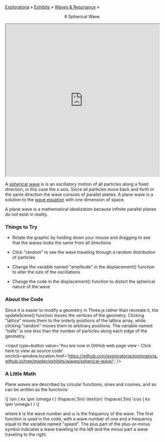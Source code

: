 [Exploratoria]( http://exploratoria.github.io ) &raquo; [Exhibits]( http://exploratoria.github.io/exhibits/ ) &raquo;
[Waves & Resonance]( http://exploratoria.github.io/exhibits/waves/ ) &raquo;

<center>
# Spherical Wave
</center>

<span style=display:none>_View as a web page to see the content of this iframe_</span>
<iframe src=http://exploratoria.github.io/lib/code-edit-view/code-edit-view.html#http://exploratoria.github.io/exhibits/waves/spherical-wave/spherical-wave.html width=100% height=500px></iframe>

A <a href=http://scienceworld.wolfram.com/physics/SphericalWave.html>spherical wave</a> is
is an oscillatory motion of all particles along a fixed direction, in this case the <i>x</i> axis. Since all particles move back and forth in the same direction the wave consists of parallel planes. A plane wave is a solution to the <a href=https://en.wikipedia.org/wiki/Wave_equation#Scalar_wave_equation_in_three_space_dimensions>wave equation</a> with one dimension of space.

A plane wave is a mathematical idealization because infinite parallel planes do not exist in reality.
### Things to Try

* Rotate the graphic by holding down your mouse and dragging to see that the waves looks the same from all directions

* Click "random" to see the wave traveling through a random distribution of particles

* Change the variable named "amplitude" in the displacement() function to alter the size of the oscillations

* Change the code in the displacement() function to distort the spherical nature of the wave
 
### About the Code

Since it is easier to modify a geometry in Three.js rather than recreate it, the updateScene() function moves the vertices of the geometry. Clicking "lattice" moves them to the orderly positions of the lattice array, while clicking "random" moves them to arbitrary positions. The variable named "balls" is one less than the number of particles along each edge of the geometry.

<span style=display:none; >[You are now in GitHub source code view - Click here to view as a web page]( http://exploratoria.github.io/exhibits/waves/spherical-wave/index.html "View file as a web page." ) </span>
<input type=button value='You are now in GitHub web page view - Click here to view as source code' onclick=window.location.href='https://github.com/exploratoria/exploratoria.github.io/tree/master/exhibits/waves/spherical-wave/'; />

### A Little Math

Plane waves are described by circular functions, sines and cosines, and so can be written as the functions

\\[ \sin ( kx \pm \omega t ) \hspace{.5in} \text{or} \hspace{.5in} \cos ( kx \pm \omega t ) \\]

where <i>k</i> is the wave number and &omega; is the frequency of the wave. The first function is used in the code, with a wave number of one and a frequency equal to the variable named "speed". The plus part of the plus-or-minus symbol indicates a wave traveling to the left and the minus part a wave traveling to the right.
